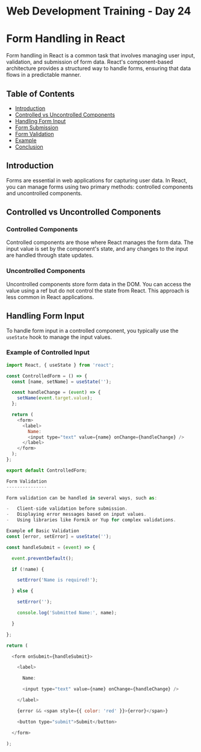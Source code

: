 # Web Development Training - Day 24

# Form Handling in React

Form handling in React is a common task that involves managing user input, validation, and submission of form data. React's component-based architecture provides a structured way to handle forms, ensuring that data flows in a predictable manner.

## Table of Contents

- [Introduction](#introduction)
- [Controlled vs Uncontrolled Components](#controlled-vs-uncontrolled-components)
- [Handling Form Input](#handling-form-input)
- [Form Submission](#form-submission)
- [Form Validation](#form-validation)
- [Example](#example)
- [Conclusion](#conclusion)

## Introduction

Forms are essential in web applications for capturing user data. In React, you can manage forms using two primary methods: controlled components and uncontrolled components.

## Controlled vs Uncontrolled Components

### Controlled Components

Controlled components are those where React manages the form data. The input value is set by the component's state, and any changes to the input are handled through state updates.

### Uncontrolled Components

Uncontrolled components store form data in the DOM. You can access the value using a ref but do not control the state from React. This approach is less common in React applications.

## Handling Form Input

To handle form input in a controlled component, you typically use the `useState` hook to manage the input values.

### Example of Controlled Input

```javascript
import React, { useState } from 'react';

const ControlledForm = () => {
  const [name, setName] = useState('');

  const handleChange = (event) => {
    setName(event.target.value);
  };

  return (
    <form>
      <label>
        Name:
        <input type="text" value={name} onChange={handleChange} />
      </label>
    </form>
  );
};

export default ControlledForm;

Form Validation
---------------

Form validation can be handled in several ways, such as:

-   Client-side validation before submission.
-   Displaying error messages based on input values.
-   Using libraries like Formik or Yup for complex validations.

Example of Basic Validation
const [error, setError] = useState('');

const handleSubmit = (event) => {

  event.preventDefault();

  if (!name) {

    setError('Name is required!');

  } else {

    setError('');

    console.log('Submitted Name:', name);

  }

};

return (

  <form onSubmit={handleSubmit}>

    <label>

      Name:

      <input type="text" value={name} onChange={handleChange} />

    </label>

    {error && <span style={{ color: 'red' }}>{error}</span>}

    <button type="submit">Submit</button>

  </form>

);